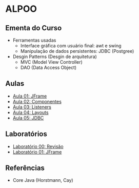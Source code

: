 # ALPOO

## Ementa do Curso

* Ferramentas usadas
  * Interface gráfica com usuário final: awt e swing
  * Manipulação de dados persistentes: JDBC (Postgree)
* Desgin Patterns (Desgin de arquitetura)
  * MVC (Model View Controller)
  * DAO (Data Access Object)


## Aulas

* [Aula 01: JFrame](alpoo_files/aulas/aula01JFrame/aulaJFrame.md)
* [Aula 02: Componentes](alpoo_files/aulas/aula02Componentes/aulaComponentes.md)
* [Aula 03: Listeners](alpoo_files/aulas/aula03Listeners/aulaListeners.md)
* [Aula 04: Layouts](alpoo_files/aulas/aula04Layouts/aulaLayout.md)
* [Aula 05: JDBC](alpoo_files/aulas/aula05JDBC/aulaJDBC.md)

## Laboratórios

* [Laboratório 00: Revisão](alpoo_files/labs/00/lab00.md)
* [Laboratório 01: JFrame](alpoo_files/labs/01/lab01.md)


## Referências

* Core Java (Horstmann, Cay)
